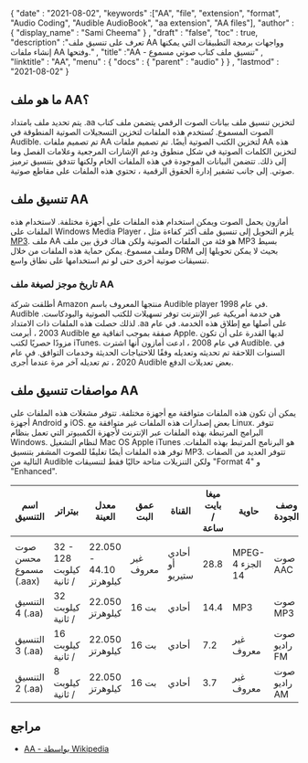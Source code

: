 {
  "date" : "2021-08-02",
  "keywords" :["AA", "file", "extension", "format", "Audio Coding", "Audible AudioBook", "aa extension", "AA files"],
  "author" : {
    "display_name" : "Sami Cheema"
} ,
  "draft" : "false",
  "toc" : true,
  "description" :"تعرف على تنسيق ملف AA وواجهات برمجة التطبيقات التي يمكنها إنشاء ملفات AA وفتحها." ,
  "title" :"AA - تنسيق ملف كتاب صوتي مسموع" ,
  "linktitle" : "AA",
  "menu" : {
    "docs" : {
      "parent" : "audio"
}
} ,
  "lastmod" : "2021-08-02"
}

## ما هو ملف AA؟

يتم تحديد ملف بامتداد .aa لتخزين تنسيق ملف بيانات الصوت الرقمي يتضمن ملف كتاب الصوت المسموع. تُستخدم هذه الملفات لتخزين التسجيلات الصوتية المنطوقة في Audible. تم تصميم ملفات AA لتخزين الكتب الصوتية أيضًا. تم تصميم ملفات AA هذه لتخزين الكلمات الصوتية في شكل منطوق ودعم الإشارات المرجعية وعلامات الفصل وما إلى ذلك. تتضمن البيانات الموجودة في هذه الملفات الخام ولكنها تتدفق بتنسيق ترميز صوتي. إلى جانب تشفير إدارة الحقوق الرقمية ، تحتوي هذه الملفات على مقاطع صوتية.

## تنسيق ملف AA

أمازون يحمل الصوت ويمكن استخدام هذه الملفات على أجهزة مختلفة. لاستخدام هذه الملفات على Windows Media Player ، يلزم التحويل إلى تنسيق ملف أكثر كفاءة مثل [MP3](/ar/audio/mp3/). ملف AA هو فئة من الملفات الصوتية ولكن هناك فرق بين ملف MP3 بسيط وملف مسموع. يمكن حماية هذه الملفات من خلال DRM بحيث لا يمكن تحويلها إلى تنسيقات صوتية أخرى حتى لو تم استخدامها على نطاق واسع.

### تاريخ موجز لصيغة ملف AA

أطلقت شركة Amazon منتجها المعروف باسم Audible player في عام 1998. Audible هي خدمة أمريكية عبر الإنترنت توفر تسهيلات للكتب الصوتية والبودكاست. لذلك حصلت هذه الملفات ذات الامتداد .aa على أصلها مع إطلاق هذه الخدمة. في عام 2003 ، أبرمت Audible صفقة بموجب اتفاقية مع Apple. لديها القدرة على أن تكون مزودًا حصريًا لكتب iTunes. في عام 2008 ، ادعت أمازون أنها اشترت Audible. في السنوات اللاحقة تم تحديثه وتعديله وفقًا للاحتياجات الحديثة وخدمات التوافق. في عام 2020 ، تم تعديله آخر مرة عندما أجرى Audible بعض تعديلات الدفع.

## مواصفات تنسيق ملف AA

يمكن أن تكون هذه الملفات متوافقة مع أجهزة مختلفة. تتوفر مشغلات هذه الملفات على أجهزة Android و iOS. بعض إصدارات هذه الملفات غير متوافقة مع Linux. تتوفر البرامج المرتبطة بهذه الملفات عبر الإنترنت لأجهزة الكمبيوتر التي تعمل بنظام Windows. لنظام التشغيل Mac OS Apple iTunes هو البرنامج المرتبط بهذه الملفات. توفر هذه الملفات أيضًا تغليفًا للصوت المشفر بتنسيق MP3. تتوفر العديد من الصفات التالية من Audible ولكن التنزيلات متاحة حاليًا فقط لتنسيقات "Format 4" و "Enhanced".

| اسم التنسيق | بيتراتر | معدل العينة | عمق البت | القناة | ميغا بايت / ساعة | حاوية | وصف الجودة |
| ------------------------------- | --------------- | ------------------ | --------- | -------------- | ----------- | -------------- | ------------------- |
| |
| صوت محسن مسموع (.aax) | 32 - 128 كيلوبت / ثانية | 22.050 - 44.10 كيلوهرتز | غير معروف | أحادي أو ستيريو | 28.8 | MPEG-4 الجزء 14 | صوت AAC |
| التنسيق 4 (.aa) | 32 كيلوبت / ثانية | 22.050 كيلوهرتز | 16 بت | أحادي | 14.4 | MP3 | صوت MP3 |
| التنسيق 3 (.aa) | 16 كيلوبت / ثانية | 22.050 كيلوهرتز | 16 بت | أحادي | 7.2 | غير معروف | صوت راديو FM |
| التنسيق 2 (.aa) | 8 كيلوبت / ثانية | 22.050 كيلوهرتز | 16 بت | أحادي | 3.7 | غير معروف | صوت راديو AM |


## مراجع ##

* [AA - بواسطة Wikipedia](https://en.wikipedia.org/wiki/Audible_(service))

